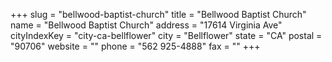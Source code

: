 +++
slug = "bellwood-baptist-church"
title = "Bellwood Baptist Church"
name = "Bellwood Baptist Church"
address = "17614 Virginia Ave"
cityIndexKey = "city-ca-bellflower"
city = "Bellflower"
state = "CA"
postal = "90706"
website = ""
phone = "562 925-4888"
fax = ""
+++
